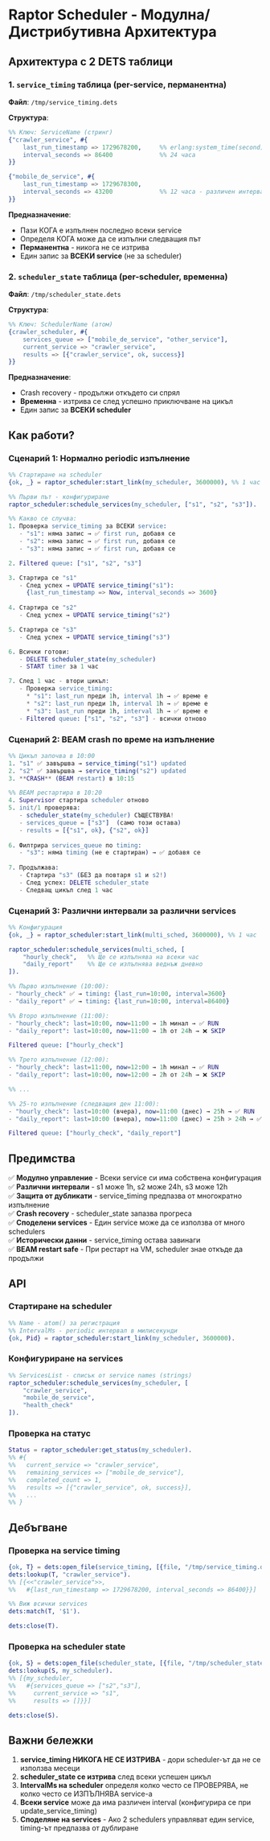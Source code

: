 # Raptor Scheduler - Модулна/Дистрибутивна Архитектура

## Архитектура с 2 DETS таблици

### 1. `service_timing` таблица (per-service, перманентна)

**Файл**: `/tmp/service_timing.dets`

**Структура**:

```erlang
%% Ключ: ServiceName (стринг)
{"crawler_service", #{
    last_run_timestamp => 1729678200,     %% erlang:system_time(second)
    interval_seconds => 86400             %% 24 часа
}}

{"mobile_de_service", #{
    last_run_timestamp => 1729678300,
    interval_seconds => 43200             %% 12 часа - различен интервал!
}}
```

**Предназначение**:

- Пази КОГА е изпълнен последно всеки service
- Определя КОГА може да се изпълни следващия път
- **Перманентна** - никога не се изтрива
- Един запис за **ВСЕКИ service** (не за scheduler)

### 2. `scheduler_state` таблица (per-scheduler, временна)

**Файл**: `/tmp/scheduler_state.dets`

**Структура**:

```erlang
%% Ключ: SchedulerName (атом)
{crawler_scheduler, #{
    services_queue => ["mobile_de_service", "other_service"],
    current_service => "crawler_service",
    results => [{"crawler_service", ok, success}]
}}
```

**Предназначение**:

- Crash recovery - продължи откъдето си спрял
- **Временна** - изтрива се след успешно приключване на цикъл
- Един запис за **ВСЕКИ scheduler**

## Как работи?

### Сценарий 1: Нормално periodic изпълнение

```erlang
%% Стартиране на scheduler
{ok, _} = raptor_scheduler:start_link(my_scheduler, 3600000), %% 1 час

%% Първи път - конфигуриране
raptor_scheduler:schedule_services(my_scheduler, ["s1", "s2", "s3"]).

%% Какво се случва:
1. Проверка service_timing за ВСЕКИ service:
   - "s1": няма запис → ✅ first run, добавя се
   - "s2": няма запис → ✅ first run, добавя се
   - "s3": няма запис → ✅ first run, добавя се

2. Filtered queue: ["s1", "s2", "s3"]

3. Стартира се "s1"
   - След успех → UPDATE service_timing("s1"):
     {last_run_timestamp => Now, interval_seconds => 3600}
   
4. Стартира се "s2"
   - След успех → UPDATE service_timing("s2")

5. Стартира се "s3"
   - След успех → UPDATE service_timing("s3")

6. Всички готови:
   - DELETE scheduler_state(my_scheduler)
   - START timer за 1 час

7. След 1 час - втори цикъл:
   - Проверка service_timing:
     * "s1": last_run преди 1h, interval 1h → ✅ време е
     * "s2": last_run преди 1h, interval 1h → ✅ време е
     * "s3": last_run преди 1h, interval 1h → ✅ време е
   - Filtered queue: ["s1", "s2", "s3"] - всички отново
```

### Сценарий 2: BEAM crash по време на изпълнение

```erlang
%% Цикъл започва в 10:00
1. "s1" ✅ завършва → service_timing("s1") updated
2. "s2" ✅ завършва → service_timing("s2") updated
3. **CRASH** (BEAM restart) в 10:15

%% BEAM рестартира в 10:20
4. Supervisor стартира scheduler отново
5. init/1 проверява:
   - scheduler_state(my_scheduler) СЪЩЕСТВУВА!
   - services_queue = ["s3"]  (само този остава)
   - results = [{"s1", ok}, {"s2", ok}]
   
6. Филтрира services_queue по timing:
   - "s3": няма timing (не е стартиран) → ✅ добавя се
   
7. Продължава:
   - Стартира "s3" (БЕЗ да повтаря s1 и s2!)
   - След успех: DELETE scheduler_state
   - Следващ цикъл след 1 час
```

### Сценарий 3: Различни интервали за различни services

```erlang
%% Конфигурация
{ok, _} = raptor_scheduler:start_link(multi_sched, 3600000), %% 1 час

raptor_scheduler:schedule_services(multi_sched, [
    "hourly_check",   %% Ще се изпълнява на всеки час
    "daily_report"    %% Ще се изпълнява веднъж дневно
]).

%% Първо изпълнение (10:00):
- "hourly_check" ✅ → timing: {last_run=10:00, interval=3600}
- "daily_report" ✅ → timing: {last_run=10:00, interval=86400}

%% Второ изпълнение (11:00):
- "hourly_check": last=10:00, now=11:00 → 1h минал → ✅ RUN
- "daily_report": last=10:00, now=11:00 → 1h от 24h → ❌ SKIP

Filtered queue: ["hourly_check"]

%% Трето изпълнение (12:00):
- "hourly_check": last=11:00, now=12:00 → 1h минал → ✅ RUN
- "daily_report": last=10:00, now=12:00 → 2h от 24h → ❌ SKIP

%% ...

%% 25-то изпълнение (следващия ден 11:00):
- "hourly_check": last=10:00 (вчера), now=11:00 (днес) → 25h → ✅ RUN
- "daily_report": last=10:00 (вчера), now=11:00 (днес) → 25h > 24h → ✅ RUN

Filtered queue: ["hourly_check", "daily_report"]
```

## Предимства

✅ **Модулно управление** - Всеки service си има собствена конфигурация  
✅ **Различни интервали** - s1 може 1h, s2 може 24h, s3 може 12h  
✅ **Защита от дубликати** - service_timing предпазва от многократно изпълнение  
✅ **Crash recovery** - scheduler_state запазва прогреса  
✅ **Споделени services** - Един service може да се използва от много schedulers  
✅ **Исторически данни** - service_timing остава завинаги  
✅ **BEAM restart safe** - При рестарт на VM, scheduler знае откъде да продължи

## API

### Стартиране на scheduler

```erlang
%% Name - atom() за регистрация
%% IntervalMs - periodic интервал в милисекунди
{ok, Pid} = raptor_scheduler:start_link(my_scheduler, 3600000).
```

### Конфигуриране на services

```erlang
%% ServicesList - списък от service names (strings)
raptor_scheduler:schedule_services(my_scheduler, [
    "crawler_service",
    "mobile_de_service",
    "health_check"
]).
```

### Проверка на статус

```erlang
Status = raptor_scheduler:get_status(my_scheduler).
%% #{
%%   current_service => "crawler_service",
%%   remaining_services => ["mobile_de_service"],
%%   completed_count => 1,
%%   results => [{"crawler_service", ok, success}],
%%   ...
%% }
```

## Дебъгване

### Проверка на service timing

```erlang
{ok, T} = dets:open_file(service_timing, [{file, "/tmp/service_timing.dets"}]).
dets:lookup(T, "crawler_service").
%% [{<<"crawler_service">>, 
%%   #{last_run_timestamp => 1729678200, interval_seconds => 86400}}]

%% Виж всички services
dets:match(T, '$1').

dets:close(T).
```

### Проверка на scheduler state

```erlang
{ok, S} = dets:open_file(scheduler_state, [{file, "/tmp/scheduler_state.dets"}]).
dets:lookup(S, my_scheduler).
%% [{my_scheduler, 
%%   #{services_queue => ["s2","s3"], 
%%     current_service => "s1",
%%     results => []}}]

dets:close(S).
```

## Важни бележки

1. **service_timing НИКОГА НЕ СЕ ИЗТРИВА** - дори scheduler-ът да не се използва месеци
2. **scheduler_state се изтрива** след всеки успешен цикъл
3. **IntervalMs на scheduler** определя колко често се ПРОВЕРЯВА, не колко често се ИЗПЪЛНЯВА service-а
4. **Всеки service** може да има различен interval (конфигурира се при update_service_timing)
5. **Споделяне на services** - Ако 2 schedulers управляват един service, timing-ът предпазва от дублиране
